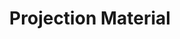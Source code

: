 ---
layout: document
title: Projection Material
document_type: word
folderish: false
parent: Projection Materials
pinned: true
tile_size: 2.
document_creator: Liz Baker
document_creator_id: liz
previews:
  - url: /media/projection-materials/projection-material-page1.png
  - url: /media/projection-materials/projection-material-page2.png
  - url: /media/projection-materials/projection-material-page3.png
  - url: /media/projection-materials/projection-material-page4.png
  - url: /media/projection-materials/projection-material-page5.png
---